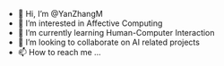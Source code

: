 - 👋 Hi, I’m @YanZhangM
- 👀 I’m interested in Affective Computing
- 🌱 I’m currently learning Human-Computer Interaction
- 💞️ I’m looking to collaborate on AI related projects
- 📫 How to reach me ...

<!---
Yan-Maria-Zhang/Yan-Maria-Zhang is a ✨ special ✨ repository because its `README.md` (this file) appears on your GitHub profile.
You can click the Preview link to take a look at your changes.
--->
